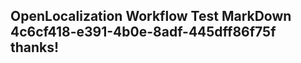 <properties
ms.topic="hero-topic1"
ms.test1="hero-topic"
ms.test2="test"/>

## OpenLocalization Workflow Test MarkDown 4c6cf418-e391-4b0e-8adf-445dff86f75f thanks!
